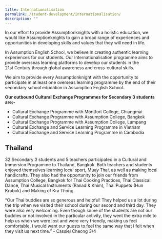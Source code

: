 ```yaml
---
title: Internationalisation
permalink: /student-development/internationalisation/
description: ""
---
```

In our effort to provide Assumptionknights with a holistic education, we would like Assumptionknights to gain a broad range of experiences and opportunities in developing skills and values that they will need in life.  

  

In Assumption English School, we believe in creating authentic learning experiences for our students. Our Internationalisation programme aims to provide overseas learning platforms to develop our students in the 21st Century through global awareness and cross-cultural skills.

  

We aim to provide every Assumptionknight with the opportunity to participate in at least one overseas learning programme by the end of their secondary school education in Assumption English School.

  

**Our outbound Cultural Exchange Programmes for Secondary 3 students are:-**

*   Cultural Exchange Programme with Montfort College, Chiangmai
*   Cultural Exchange Programme with Assumption College, Bangkok
*   Cultural Exchange Programme with Assumption College, Lampang
*   Cultural Exchange and Service Learning Programme in Vietnam
*   Cultural Exchange and Service Learning Programme in Cambodia

  

Thailand
--------

32 Secondary 3 students and 5 teachers participated in a Cultural and Immersion Programme to Thailand, Bangkok. Both teachers and students enjoyed themselves learning local sport, Muay Thai, as well as making local handicrafts. They also had the opportunity to join our friends from Assumption College, Bangkok for Thai Cooking Practices, Thai Classical Dance, Thai Musical Instruments (Ranad & Khim), Thai Puppets (Hun Krabok) and Making of Kra Thong.  
  
“Our Thai buddies are so generous and helpful! They helped us a lot during the trip when we visited their school during our second and third day. They were also very welcoming. Even though some of the students are not our buddies or not involved in the particular activity, they went the extra mile to help us when we were lost and were very friendly, making us feel comfortable. I would want our guests to feel the same way that I felt when they visit us next time.” - Cassiel Cheong 3/4